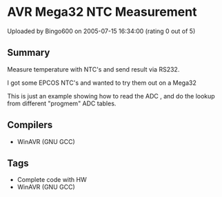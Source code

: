 # AVR Mega32 NTC Measurement

Uploaded by Bingo600 on 2005-07-15 16:34:00 (rating 0 out of 5)

## Summary

Measure temperature with NTC's and send result via RS232.


I got some EPCOS NTC's and wanted to try them out on a Mega32


This is just an example showing how to read the ADC , and do the lookup from different "progmem" ADC tables.

## Compilers

- WinAVR (GNU GCC)

## Tags

- Complete code with HW
- WinAVR (GNU GCC)

